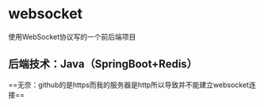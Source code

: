 # websocket
使用WebSocket协议写的一个前后端项目

## 后端技术：Java（SpringBoot+Redis）

==无奈：github的是https而我的服务器是http所以导致并不能建立websocket连接==
